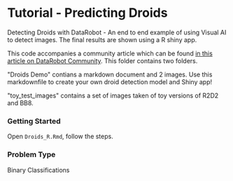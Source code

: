 # Tutorial - Predicting Droids

Detecting Droids with DataRobot - An end to end example of using Visual AI to detect images.  The final results are shown using a R shiny app.

This code accompanies a community article which can be found [in this article on DataRobot Community](https://community.datarobot.com/t5/resources/detecting-droids-with-r-and-datarobot/ta-p/5081/jump-to/first-unread-message).
This folder contains two folders. 

"Droids Demo" contians a markdown document and 2 images.  Use this markdownfile to create your own droid detection model and Shiny app! 

"toy_test_images" contains a set of images taken of toy versions of R2D2 and BB8. 

### Getting Started

Open `Droids_R.Rmd`, follow the steps.

### Problem Type
Binary Classifications